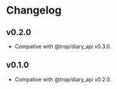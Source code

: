 # Changelog

## v0.2.0

* Compative with @trop/diary_api v0.3.0.

## v0.1.0

* Compative with @trop/diary_api v0.2.0.
